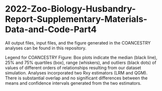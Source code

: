 # 2022-Zoo-Biology-Husbandry-Report-Supplementary-Materials-Data-and-Code-Part4
All output files, input files, and the figure generated in the COANCESTRY analyses can be found in this repository.

Legend for COANCESTRY Figure: Box plots indicate the median (black line), 25% and 75% quartiles (box), range (whiskers), and outliers (black dots) of values of different orders of relationships resulting from our dataset simulation. Analyses incorporated two Rxy estimators (LRM and QGM). There is substantial overlap and no significant differences between the means and confidence intervals generated from the two estimators. 

